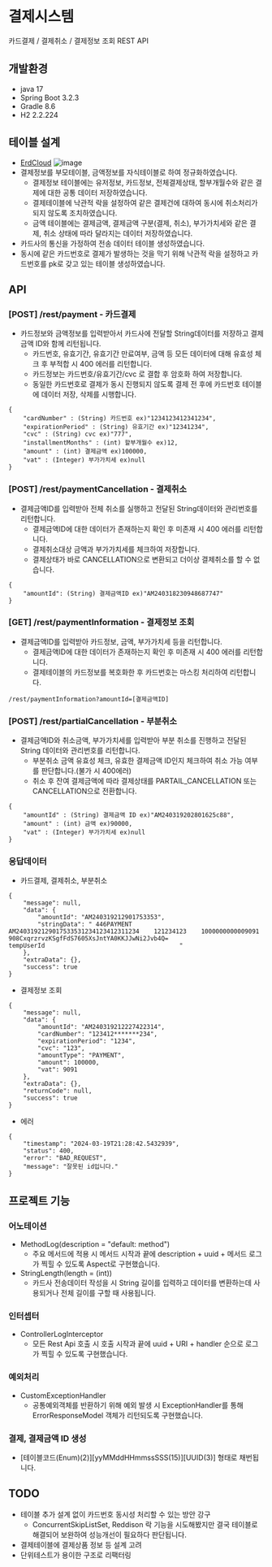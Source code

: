 # 결제시스템
카드결제 / 결제취소 / 결제정보 조회 REST API

## 개발환경
- java 17
- Spring Boot 3.2.3
- Gradle 8.6
- H2 2.2.224

## 테이블 설계
- [ErdCloud](https://www.erdcloud.com/d/4suBNDzdCmfqG2EdJ)
![image](https://github.com/kakao-insurance-quiz/20240314-ohs/assets/121531812/ea5bc7ba-029b-4c09-9ff1-4fb301730ae6)
- 결제정보를 부모테이블, 금액정보를 자식테이블로 하여 정규화하였습니다.
  - 결제정보 테이블에는 유저정보, 카드정보, 전체결제상태, 할부개월수와 같은 결제에 대한 공통 데이터 저장하였습니다.
  - 결제테이블에 낙관적 락을 설정하여 같은 결제건에 대하여 동시에 취소처리가 되지 않도록 조치하였습니다.
  - 금액 테이블에는 결제금액, 결제금액 구분(결제, 취소), 부가가치세와 같은 결제, 취소 상태에 따라 달라지는 데이터 저장하였습니다.
- 카드사의 통신을 가정하여 전송 데이터 테이블 생성하였습니다.
- 동시에 같은 카드번호로 결제가 발생하는 것을 막기 위해 낙관적 락을 설정하고 카드번호를 pk로 갖고 있는 테이블 생성하였습니다.

## API
### [POST] /rest/payment - 카드결제
- 카드정보와 금액정보를 입력받아서 카드사에 전달할 String데이터를 저장하고 결제금액 ID와 함께 리턴됩니다.
  - 카드번호, 유효기간, 유효기간 만료여부, 금액 등 모든 데이터에 대해 유효성 체크 후 부적합 시 400 에러를 리턴합니다.
  - 카드정보는 카드번호/유효기간/cvc 로 결합 후 암호화 하여 저장합니다.
  - 동일한 카드번호로 결제가 동시 진행되지 않도록 결제 전 후에 카드번호 테이블에 데이터 저장, 삭제를 시행합니다.
```
{
    "cardNumber" : (String) 카드번호 ex)"1234123412341234",
    "expirationPeriod" : (String) 유효기간 ex)"12341234",
    "cvc" : (String) cvc ex)"777",
    "installmentMonths" : (int) 할부개월수 ex)12,
    "amount" : (int) 결제금액 ex)100000,
    "vat" : (Integer) 부가가치세 ex)null
}
```
### [POST] /rest/paymentCancellation - 결제취소
- 결제금액ID를 입력받아 전체 취소를 실행하고 전달된 String데이터와 관리번호를 리턴합니다.
  - 결제금액ID에 대한 데이터가 존재하는지 확인 후 미존재 시 400 에러를 리턴합니다.
  - 결제취소대상 금액과 부가가치세를 체크하여 저장합니다.
  - 결제상태가 바로 CANCELLATION으로 변환되고 더이상 결제취소를 할 수 없습니다.
```
{
    "amountId": (String) 결제금액ID ex)"AM240318230948687747"
}
```
### [GET] /rest/paymentInformation - 결제정보 조회
- 결제금액ID를 입력받아 카드정보, 금액, 부가가치세 등을 리턴합니다.
  - 결제금액ID에 대한 데이터가 존재하는지 확인 후 미존재 시 400 에러를 리턴합니다.
  - 결제테이블의 카드정보를 복호화한 후 카드번호는 마스킹 처리하여 리턴합니다.
```
/rest/paymentInformation?amountId=[결제금액ID]
```
### [POST] /rest/partialCancellation - 부분취소
- 결제금액ID와 취소금액, 부가가치세를 입력받아 부분 취소를 진행하고 전달된 String 데이터와 관리번호를 리턴합니다.
  - 부분취소 금액 유효성 체크, 유효한 결제금액 ID인지 체크하여 취소 가능 여부를 판단합니다.(불가 시 400에러)
  - 취소 후 잔여 결제금액에 따라 결제상태를 PARTAIL_CANCELLATION 또는 CANCELLATION으로 전환합니다.
```
{
    "amountId" : (String) 결제금액 ID ex)"AM240319202801625c88",
    "amount" : (int) 금액 ex)90000,
    "vat" : (Integer) 부가가치세 ex)null
}
```
### 응답데이터
- 카드결제, 결제취소, 부분취소
```
{
    "message": null,
    "data": {
        "amountId": "AM240319212901753353",
        "stringData": " 446PAYMENT   AM2403192129017533531234123412311234    121234123    1000000000009091                    908CxqrzrvzKSgfFdS7605XsJntYA0KKJJwNi2Jvb4Q=                                                                                                                                                                                                                                                                tempUserId                                     "
    },
    "extraData": {},
    "success": true
}
```
- 결제정보 조회
```
{
    "message": null,
    "data": {
        "amountId": "AM240319212227422314",
        "cardNumber": "123412*******234",
        "expirationPeriod": "1234",
        "cvc": "123",
        "amountType": "PAYMENT",
        "amount": 100000,
        "vat": 9091
    },
    "extraData": {},
    "returnCode": null,
    "success": true
}
```
- 에러
```
{
    "timestamp": "2024-03-19T21:28:42.5432939",
    "status": 400,
    "error": "BAD_REQUEST",
    "message": "잘못된 id입니다."
}
```

## 프로젝트 기능
### 어노테이션
- MethodLog(description = "default: method")
  - 주요 메서드에 적용 시 메서드 시작과 끝에 description + uuid + 메서드 로그가 찍힐 수 있도록 Aspect로 구현했습니다.
- StringLength(length = (int))
  - 카드사 전송데이터 작성을 시 String 길이를 입력하고 데이터를 변환하는데 사용되거나 전체 길이를 구할 때 사용됩니다.
### 인터셉터
- ControllerLogInterceptor
  - 모든 Rest Api 호출 시 호출 시작과 끝에 uuid + URI + handler 순으로 로그가 찍힐 수 있도록 구현했습니다.
### 예외처리
- CustomExceptionHandler
  - 공통예외객체를 반환하기 위해 예외 발생 시 ExceptionHandler를 통해 ErrorResponseModel 객체가 리턴되도록 구현했습니다.
### 결제, 결제금액 ID 생성
- [테이블코드(Enum)(2)][yyMMddHHmmssSSS(15)][UUID(3)] 형태로 채번됩니다.

## TODO
- 테이블 추가 설계 없이 카드번호 동시성 처리할 수 있는 방안 강구
  - ConcurrentSkipListSet, Reddison 락 기능을 시도해봤지만 결국 테이블로 해결되어 보완하여 성능개선이 필요하다 판단됩니다.
- 결제테이블에 결제상품 정보 등 설계 고려
- 단위테스트가 용이한 구조로 리팩터링
